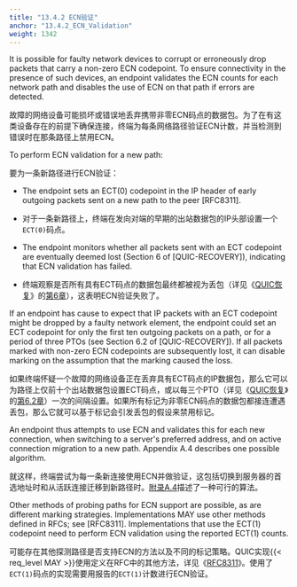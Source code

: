 ```yaml
---
title: "13.4.2 ECN验证"
anchor: "13.4.2_ECN_Validation"
weight: 1342
---
```


It is possible for faulty network devices to corrupt or erroneously drop packets that carry a non-zero ECN codepoint. To ensure connectivity in the presence of such devices, an endpoint validates the ECN counts for each network path and disables the use of ECN on that path if errors are detected.

故障的网络设备可能损坏或错误地丢弃携带非零ECN码点的数据包。为了在有这类设备存在的前提下确保连接，终端为每条网络路径验证ECN计数，并当检测到错误时在那条路径上禁用ECN。

To perform ECN validation for a new path:

要为一条新路径进行ECN验证：

* The endpoint sets an ECT(0) codepoint in the IP header of early outgoing packets sent on a new path to the peer [RFC8311].

* 对于一条新路径上，终端在发向对端的早期的出站数据包的IP头部设置一个`ECT(0)`码点。

* The endpoint monitors whether all packets sent with an ECT codepoint are eventually deemed lost (Section 6 of [QUIC-RECOVERY]), indicating that ECN validation has failed.

* 终端观察是否所有具有ECT码点的数据包最终都被视为丢包（详见《[QUIC恢复]()》的[第6章]()），这表明ECN验证失败了。

If an endpoint has cause to expect that IP packets with an ECT codepoint might be dropped by a faulty network element, the endpoint could set an ECT codepoint for only the first ten outgoing packets on a path, or for a period of three PTOs (see Section 6.2 of [QUIC-RECOVERY]). If all packets marked with non-zero ECN codepoints are subsequently lost, it can disable marking on the assumption that the marking caused the loss.

如果终端怀疑一个故障的网络设备正在丢弃具有ECT码点的IP数据包，那么它可以为路径上仅前十个出站数据包设置ECT码点，或以每三个PTO（详见《[QUIC恢复]()》的[第6.2章]()）一次的间隔设置。如果所有标记为非零ECN码点的数据包都接连遭遇丢包，那么它就可以基于标记会引发丢包的假设来禁用标记。

An endpoint thus attempts to use ECN and validates this for each new connection, when switching to a server's preferred address, and on active connection migration to a new path. Appendix A.4 describes one possible algorithm.

就这样，终端尝试为每一条新连接使用ECN并做验证，这包括切换到服务器的首选地址时和从活跃连接迁移到新路径时。[附录A.4]()描述了一种可行的算法。

Other methods of probing paths for ECN support are possible, as are different marking strategies. Implementations MAY use other methods defined in RFCs; see [RFC8311]. Implementations that use the ECT(1) codepoint need to perform ECN validation using the reported ECT(1) counts.

可能存在其他探测路径是否支持ECN的方法以及不同的标记策略。QUIC实现{{< req_level MAY >}}使用定义在RFC中的其他方法，详见《[RFC8311]()》。使用了`ECT(1)`码点的实现需要用报告的`ECT(1)`计数进行ECN验证。
